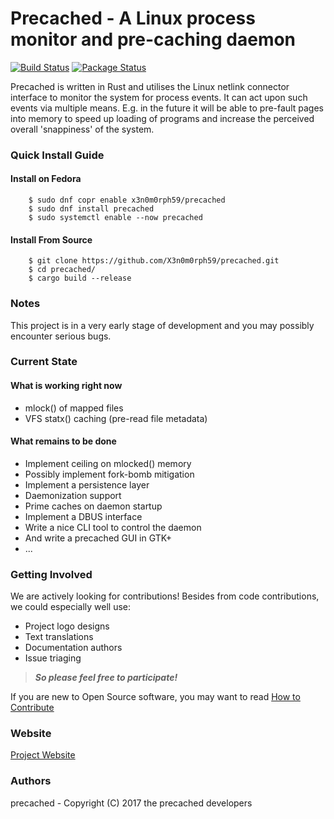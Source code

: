 # Precached - A Linux process monitor and pre-caching daemon
[![Build Status](https://travis-ci.org/X3n0m0rph59/precached.svg?branch=master)](https://travis-ci.org/X3n0m0rph59/precached) [![Package Status](https://copr.fedorainfracloud.org/coprs/x3n0m0rph59/precached/package/precached/status_image/last_build.png)](https://copr.fedorainfracloud.org/coprs/x3n0m0rph59/precached/package/precached/)

Precached is written in Rust and utilises the Linux netlink connector interface
to monitor the system for process events. It can act upon such events via
multiple means. E.g. in the future it will be able to pre-fault pages into
memory to speed up loading of programs and increase the perceived overall
'snappiness' of the system.

### Quick Install Guide

#### Install on Fedora

```
    $ sudo dnf copr enable x3n0m0rph59/precached
    $ sudo dnf install precached
    $ sudo systemctl enable --now precached
```

#### Install From Source

```
    $ git clone https://github.com/X3n0m0rph59/precached.git  
    $ cd precached/
    $ cargo build --release
```

### Notes

This project is in a very early stage of development and you may
possibly encounter serious bugs.

### Current State

#### What is working right now

* mlock() of mapped files
* VFS statx() caching (pre-read file metadata)

#### What remains to be done

* Implement ceiling on mlocked() memory
* Possibly implement fork-bomb mitigation
* Implement a persistence layer
* Daemonization support
* Prime caches on daemon startup
* Implement a DBUS interface
* Write a nice CLI tool to control the daemon
* And write a precached GUI in GTK+
* ...

### Getting Involved

We are actively looking for contributions! Besides from code contributions,
we could especially well use:
* Project logo designs
* Text translations
* Documentation authors
* Issue triaging

>***So please feel free to participate!***

If you are new to Open Source software, you may want to read
[How to Contribute](https://opensource.guide/how-to-contribute/)

### Website

[Project Website](https://x3n0m0rph59.github.io/precached/)

### Authors

precached - Copyright (C) 2017 the precached developers
